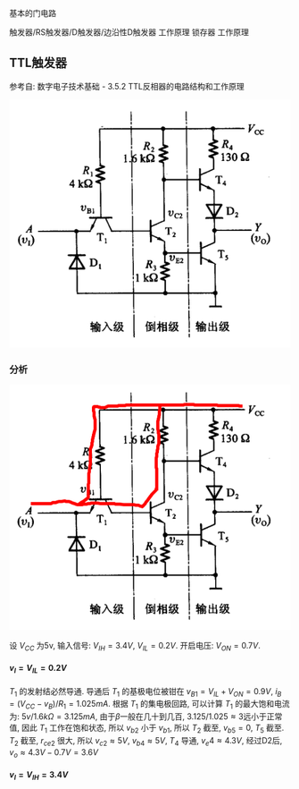 基本的门电路

触发器/RS触发器/D触发器/边沿性D触发器 工作原理
锁存器 工作原理

## TTL触发器

参考自: 数字电子技术基础 - 3.5.2  TTL反相器的电路结构和工作原理

![](images/TTL反向器.png)


### 分析

![](images/TTL反向器-T1.png)

设 $V_{CC}$ 为5v, 输入信号: $V_{IH} = 3.4V$, $V_{IL} = 0.2V$. 开启电压: $V_{ON}=0.7V$.

#### $v_I=V_{IL}=0.2V$

$T_1$ 的发射结必然导通. 导通后 $T_1$ 的基极电位被钳在 $v_{B1} = V_{IL} + V_{ON} = 0.9V$, $i_B = (V_{CC} - v_B) / R_1 = 1.025mA$. 根据 $T_1$ 的集电极回路, 可以计算 $T_1$ 的最大饱和电流为: $5v / 1.6k\Omega = 3.125mA$, 由于$\beta$一般在几十到几百, $3.125 / 1.025 \approx 3$远小于正常值, 因此 $T_1$ 工作在饱和状态, 所以 $v_{b2}$ 小于 $v_{b1}$, 所以 $T_2$ 截至, $v_{b5} = 0$, $T_5$ 截至. $T_2$ 截至, $r_{ce2}$ 很大, 所以 $v_{c2} \approx 5V$, $v_{b4} \approx 5V$, $T_4$ 导通, $v_e4 \approx 4.3V$, 经过D2后, $v_o \approx 4.3V - 0.7V = 3.6V$

#### $v_I=V_{IH}=3.4V$
